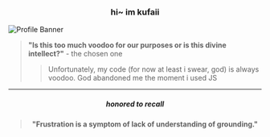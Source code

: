 <div align="center">

### hi~ im kufaii

</div>

![Profile Banner](https://github.com/kufaii/kufaii/assets/157726348/85514332-3d8f-4ce1-b20f-0a382dd40e26)
> **"Is this too much voodoo for our purposes or is this divine intellect?"**
>   \- the chosen one
>> Unfortunately, my code (for now at least i swear, god) is always voodoo. God abandoned me the moment i used JS
---
<div align="center">

##### honored to recall
> **"Frustration is a symptom of lack of understanding of grounding."**
</div>



